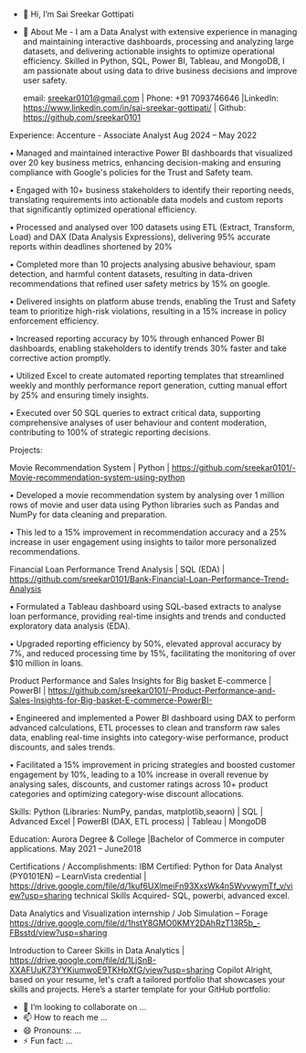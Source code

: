 - 👋 Hi, I’m Sai Sreekar Gottipati
- 👀 About Me - I am a Data Analyst with extensive experience in managing and maintaining interactive dashboards, processing and analyzing large datasets, and delivering actionable insights to optimize operational efficiency. Skilled in Python, SQL, Power BI, Tableau, and MongoDB, I am passionate about using data to drive business decisions and improve user safety. 

  email: sreekar0101@gmail.com | Phone: +91 7093746646 |LinkedIn: https://www.linkedin.com/in/sai-sreekar-gottipati/ | Github: https://github.com/sreekar0101 

Experience:
Accenture - Associate Analyst Aug 2024 – May 2022

• Managed and maintained interactive Power BI dashboards that visualized over 20 key business metrics, 
enhancing decision-making and ensuring compliance with Google's policies for the Trust and Safety team.

• Engaged with 10+ business stakeholders to identify their reporting needs, translating requirements into 
actionable data models and custom reports that significantly optimized operational efficiency.

• Processed and analysed over 100 datasets using ETL (Extract, Transform, Load) and DAX (Data Analysis 
Expressions), delivering 95% accurate reports within deadlines shortened by 20%

• Completed more than 10 projects analysing abusive behaviour, spam detection, and harmful content datasets, 
resulting in data-driven recommendations that refined user safety metrics by 15% on google.

• Delivered insights on platform abuse trends, enabling the Trust and Safety team to prioritize high-risk 
violations, resulting in a 15% increase in policy enforcement efficiency.

• Increased reporting accuracy by 10% through enhanced Power BI dashboards, enabling stakeholders to 
identify trends 30% faster and take corrective action promptly.

• Utilized Excel to create automated reporting templates that streamlined weekly and monthly performance 
report generation, cutting manual effort by 25% and ensuring timely insights.

• Executed over 50 SQL queries to extract critical data, supporting comprehensive analyses of user behaviour 
and content moderation, contributing to 100% of strategic reporting decisions.

Projects:

Movie Recommendation System | Python | https://github.com/sreekar0101/-Movie-recommendation-system-using-python

• Developed a movie recommendation system by analysing over 1 million rows of movie and user data using 
Python libraries such as Pandas and NumPy for data cleaning and preparation. 

• This led to a 15% improvement in recommendation accuracy and a 25% increase in user engagement using 
insights to tailor more personalized recommendations.


 Financial Loan Performance Trend Analysis | SQL (EDA) | https://github.com/sreekar0101/Bank-Financial-Loan-Performance-Trend-Analysis
 
• Formulated a Tableau dashboard using SQL-based extracts to analyse loan performance, providing real-time 
insights and trends and conducted exploratory data analysis (EDA). 

• Upgraded reporting efficiency by 50%, elevated approval accuracy by 7%, and reduced processing time by 
15%, facilitating the monitoring of over $10 million in loans.

Product Performance and Sales Insights for Big basket E-commerce | PowerBI | https://github.com/sreekar0101/-Product-Performance-and-Sales-Insights-for-Big-basket-E-commerce-PowerBI-

• Engineered and implemented a Power BI dashboard using DAX to perform advanced calculations, ETL 
processes to clean and transform raw sales data, enabling real-time insights into category-wise performance, 
product discounts, and sales trends.

• Facilitated a 15% improvement in pricing strategies and boosted customer engagement by 10%, leading to a 
10% increase in overall revenue by analysing sales, discounts, and customer ratings across 10+ product 
categories and optimizing category-wise discount allocations.


Skills:
Python (Libraries: NumPy, pandas, matplotlib,seaorn) | SQL | Advanced Excel | 
PowerBI (DAX, ETL process) | Tableau | MongoDB

Education:
Aurora Degree & College |Bachelor of Commerce in computer applications. May 2021 – June2018

Certifications / Accomplishments:
IBM Certified: Python for Data Analyst (PY0101EN) – LearnVista credential | https://drive.google.com/file/d/1kuf6UXlmeiFn93XxsWk4n5WvvwymTf_v/view?usp=sharing
technical Skills Acquired- SQL, powerbi, advanced excel.

Data Analytics and Visualization internship / Job Simulation – Forage https://drive.google.com/file/d/1hstY8GMO0KMY2DAhRzT13R5b_-FBsstd/view?usp=sharing

Introduction to Career Skills in Data Analytics | https://drive.google.com/file/d/1LjSnB-XXAFUuK73YYKiumwoE9TKHpXfG/view?usp=sharing
Copilot
Alright, based on your resume, let's craft a tailored portfolio that showcases your skills and projects. Here’s a starter template for your GitHub portfolio:
















- 💞️ I’m looking to collaborate on ...
- 📫 How to reach me ...
- 😄 Pronouns: ...
- ⚡ Fun fact: ...

<!---
sreekar0101/sreekar0101 is a ✨ special ✨ repository because its `README.md` (this file) appears on your GitHub profile.
You can click the Preview link to take a look at your changes.
--->

